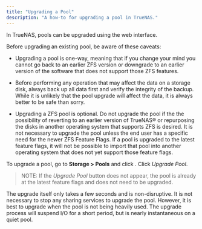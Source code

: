 ```yaml
---
title: "Upgrading a Pool"
description: "A how-to for upgrading a pool in TrueNAS."
---
```


In TrueNAS, pools can be upgraded using the web interface.

Before upgrading an existing pool, be aware of these caveats:

- Upgrading a pool is one-way, meaning that if you change your mind
  you cannot go back to an earlier ZFS version or downgrade to an earlier
  version of the software that does not support those ZFS features.

- Before performing any operation that may affect the data on a storage disk,
  always back up all data first and verify the integrity of the backup. While
  it is unlikely that the pool upgrade will affect the data, it is always
  better to be safe than sorry.

- Upgrading a ZFS pool is optional. Do not upgrade the pool if the the
  possibility of reverting to an earlier version of TrueNAS® or repurposing
  the disks in another operating system that supports ZFS is desired. It is not
  necessary to upgrade the pool unless the end user has a specific need for the
  newer ZFS Feature Flags. If a pool is upgraded to the latest feature flags,
  it will not be possible to import that pool into another operating system
  that does not yet support those feature flags.

To upgrade a pool, go to **Storage > Pools** and click <i class="fas fa-cog"></i>.
Click *Upgrade Pool*.
> NOTE: If the *Upgrade Pool* button does not appear, the pool is already at the
> latest feature flags and does not need to be upgraded.

The upgrade itself only takes a few seconds and is non-disruptive. It is not
necessary to stop any sharing services to upgrade the pool. However, it is best
to upgrade when the pool is not being heavily used. The upgrade process will
suspend I/O for a short period, but is nearly instantaneous on a quiet pool.